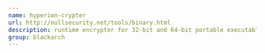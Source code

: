 ```yaml
---
name: hyperion-crypter
url: http://nullsecurity.net/tools/binary.html
description: runtime encrypter for 32-bit and 64-bit portable executables. URL : http://nullsecurity.net/tools/binary.html Groups : blackarch blackarch-windows blackarch-binary blackarch-crypto
group: blackarch
---
```

